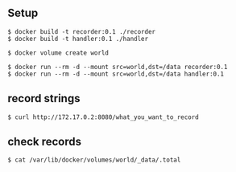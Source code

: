 

## Setup
```shell
$ docker build -t recorder:0.1 ./recorder
$ docker build -t handler:0.1 ./handler

$ docker volume create world

$ docker run --rm -d --mount src=world,dst=/data recorder:0.1
$ docker run --rm -d --mount src=world,dst=/data handler:0.1
```

## record strings

```shell
$ curl http://172.17.0.2:8080/what_you_want_to_record
```

## check records
```shell
$ cat /var/lib/docker/volumes/world/_data/.total
```
